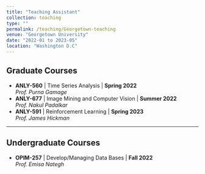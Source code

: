 ```yaml
---
title: "Teaching Assistant"
collection: teaching
type: ""
permalink: /teaching/Georgetown-teaching
venue: "Georgetown University"
date: "2022-01 to 2023-05"
location: "Washington D.C"
---
```

## Graduate Courses
- **ANLY-560** | Time Series Analysis                                                | **Spring 2022** <br>
  _Prof. Purna Gamage_
- **ANLY-677** | Image Mining and Computer Vision                                    | **Summer 2022** <br>
  _Prof. Nakul Padalkar_
- **ANLY-591** | Reinforcement Learning                                              | **Spring 2023** <br> 
  _Prof. James Hickman_
---

## Undergraduate Courses
- **OPIM-257** | Develop/Managing Data Bases                                         | **Fall 2022**  <br>
  _Prof. Emisa Nategh_
